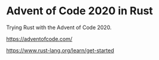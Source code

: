 # Advent of Code 2020 in Rust

Trying Rust with the Advent of Code 2020.

https://adventofcode.com/

https://www.rust-lang.org/learn/get-started
